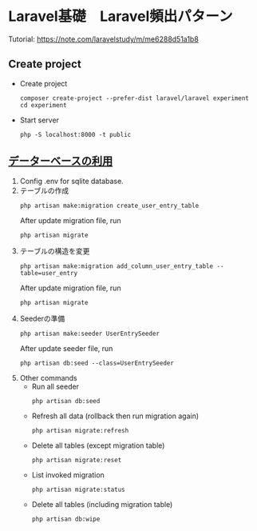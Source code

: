 # Laravel基礎　Laravel頻出パターン

Tutorial: https://note.com/laravelstudy/m/me6288d51a1b8

## Create project

* Create project
  ```shell
  composer create-project --prefer-dist laravel/laravel experiment
  cd experiment
  ```
* Start server
  ```shell
  php -S localhost:8000 -t public
  ```

## [データーベースの利用](https://note.com/laravelstudy/n/nd1b15530ed0d?magazine_key=me6288d51a1b8)

1. Config .env for sqlite database.
2. テーブルの作成
    ```shell
    php artisan make:migration create_user_entry_table
    ```
    After update migration file, run
    ```shell
    php artisan migrate
    ```
3. テーブルの構造を変更
    ```shell
    php artisan make:migration add_column_user_entry_table --table=user_entry
    ```
    After update migration file, run
    ```shell
    php artisan migrate
    ```
4. Seederの準備
    ```shell
    php artisan make:seeder UserEntrySeeder
    ```
    After update seeder file, run
    ```shell
    php artisan db:seed --class=UserEntrySeeder
    ```
5. Other commands
    * Run all seeder
        ```shell
        php artisan db:seed
        ````
    * Refresh all data (rollback then run migration again)
        ```shell
        php artisan migrate:refresh
        ````
    * Delete all tables (except migration table)
        ```shell
        php artisan migrate:reset
        ````
    * List invoked migration
        ```shell
        php artisan migrate:status
        ````
    * Delete all tables (including migration table)
        ```shell
        php artisan db:wipe
        ```
